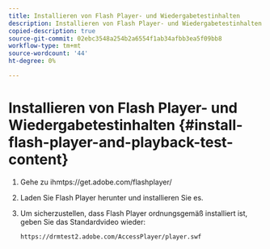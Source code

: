 ```yaml
---
title: Installieren von Flash Player- und Wiedergabetestinhalten
description: Installieren von Flash Player- und Wiedergabetestinhalten
copied-description: true
source-git-commit: 02ebc3548a254b2a6554f1ab34afbb3ea5f09bb8
workflow-type: tm+mt
source-wordcount: '44'
ht-degree: 0%

---
```


# Installieren von Flash Player- und Wiedergabetestinhalten {#install-flash-player-and-playback-test-content}

1. Gehe zu ihm<span></span>tps://get.adobe.com/flashplayer/
1. Laden Sie Flash Player herunter und installieren Sie es.
1. Um sicherzustellen, dass Flash Player ordnungsgemäß installiert ist, geben Sie das Standardvideo wieder:

   `https://drmtest2.adobe.com/AccessPlayer/player.swf`
